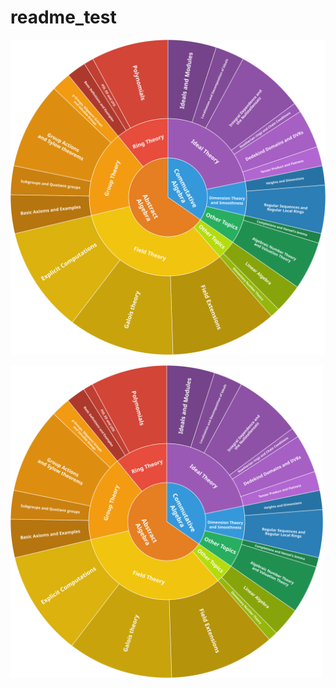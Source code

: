 # readme_test

![Categorical Distribution of Mathematical Problems](https://raw.githubusercontent.com/jjdishere/readme_test/main/FATE-H-sunburst.svg) 

<img src="https://raw.githubusercontent.com/jjdishere/readme_test/main/FATE-H-sunburst.svg" width="500" alt="Categorical Distribution of Mathematical Problems">